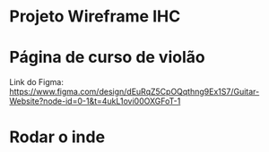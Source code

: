 # Projeto Wireframe IHC
# Página de curso de violão

Link do Figma: </br>
https://www.figma.com/design/dEuRqZ5CpOQqthng9Ex1S7/Guitar-Website?node-id=0-1&t=4ukL1ovi00OXGFoT-1

# Rodar o inde